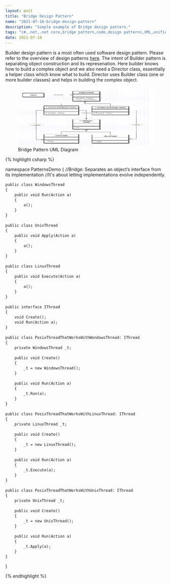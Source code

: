 ```yaml
---
layout: post
title: "Bridge Design Pattern"
name: "2021-07-18-bridge-design-pattern"
description: "Simple example of Bridge design pattern."
tags: "c#,.net,.net core,bridge pattern,code,design patterns,UML,unified modeling language,technical article,blog,post"
date: 2021-07-18
---
```


<p>Builder design pattern is a most often used software design pattern. Please refer to the overview of design patterns <a href="http://viksrirangam.github.io/blog/design-patterns-overview" title="sofware design patterns using c#" target="_blank">here</a>. The intent of Builder pattern is separating object construction and its represenation. Here builder knows how to build a complex object and we also need a Director class, essentially a helper class which know what to build. Director uses Builder class (one or more builder classes) and helps in building the complex object.</p>

<p>
    <figure>
      <img class="diagram" src="/images/BridgePattern.png" alt="Bridge Pattern UML Diagram" width="716px" height="185px" />
      <figcaption>Bridge Pattern UML Diagram</figcaption>
    </figure>    
</p>

{% highlight csharp %}

namespace PatternsDemo
{
//Bridge: Separates an object’s interface from its implementation
//It's about letting implementations evolve independently. 

    public class WindowsThread
    {
        public void Run(Action a)
        {
            a();
        }
    }

    public class UnixThread
    {
        public void Apply(Action a)
        {
            a();
        }
    }

    public class LinuxThread
    {
        public void Execute(Action a)
        {
            a();
        }
    }

    public interface IThread
    {
        void Create();
        void Run(Action a);
    }

    public class PosixThreadThatWorksWithWondowsThread: IThread
    {
        private WindowsThread _t;

        public void Create()
        {
            _t = new WindowsThread();
        }

        public void Run(Action a)
        {
            _t.Run(a);
        }
    }

    public class PosixThreadThatWorksWithLinuxThread: IThread
    {
        private LinuxThread _t;

        public void Create()
        {
            _t = new LinuxThread();
        }

        public void Run(Action a)
        {
            _t.Execute(a);
        }
    }

    public class PosixThreadThatWorksWithUnixThread: IThread
    {
        private UnixThread _t;

        public void Create()
        {
            _t = new UnixThread();
        }

        public void Run(Action a)
        {
            _t.Apply(a);
        }
    }
}

{% endhighlight %}
